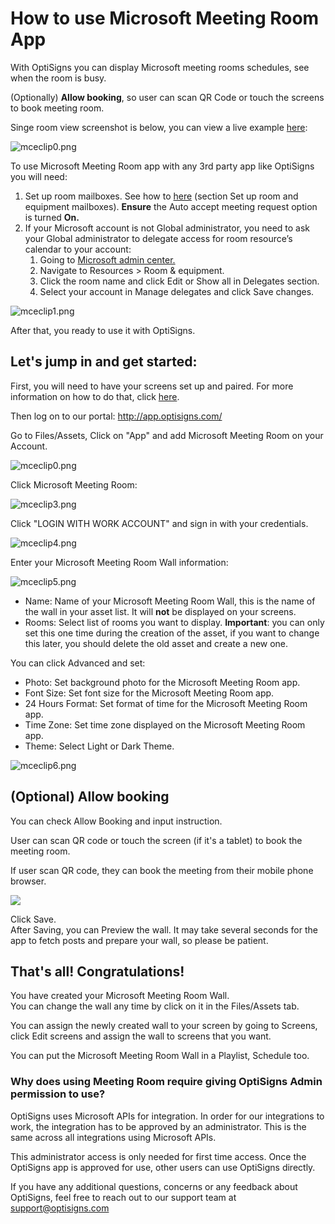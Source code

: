# How to use Microsoft Meeting Room App

With OptiSigns you can display Microsoft meeting rooms schedules, see when the room is busy.

(Optionally) **Allow booking**, so user can scan QR Code or touch the screens to book meeting room.

Singe room view screenshot is below, you can view a live example [here](https://social-player.optisigns.com/meeting-calendar/?asset_id=oRuJf4DS9Ng6vSZ57):

![mceclip0.png](https://support.optisigns.com/hc/article_attachments/4406259553939)

To use Microsoft Meeting Room app with any 3rd party app like OptiSigns you will need:

1. Set up room mailboxes. See how to [here](https://docs.microsoft.com/en-us/microsoft-365/admin/manage/room-and-equipment-mailboxes?view=o365-worldwide) (section Set up room and equipment mailboxes). **Ensure** the Auto accept meeting request option is turned **On.**
2. If your Microsoft account is not Global administrator, you need to ask your Global administrator to delegate access for room resource’s calendar to your account:
   1. Going to [Microsoft admin center.](https://admin.microsoft.com/adminportal)
   2. Navigate to Resources > Room & equipment.
   3. Click the room name and click Edit or Show all in Delegates section.
   4. Select your account in Manage delegates and click Save changes.

![mceclip1.png](https://support.optisigns.com/hc/article_attachments/4406214340499)

After that, you ready to use it with OptiSigns.

## **Let's jump in and get started:**

First, you will need to have your screens set up and paired. For more information on how to do that, click [here](https://www.optisigns.com/blog/how-to-set-up-digital-signs-with-optisigns-and-amazon-fire-tv).

Then log on to our portal: <http://app.optisigns.com/>

Go to Files/Assets, Click on "App" and add Microsoft Meeting Room on your Account.

![mceclip0.png](https://support.optisigns.com/hc/article_attachments/23091490269587)

Click Microsoft Meeting Room:

![mceclip3.png](https://support.optisigns.com/hc/article_attachments/4406208080147)

Click "LOGIN WITH WORK ACCOUNT" and sign in with your credentials.

![mceclip4.png](https://support.optisigns.com/hc/article_attachments/4406208090515)

Enter your Microsoft Meeting Room Wall information:

![mceclip5.png](https://support.optisigns.com/hc/article_attachments/4406208115603)

* Name: Name of your Microsoft Meeting Room Wall, this is the name of the wall in your asset list. It will **not** be displayed on your screens.
* Rooms: Select list of rooms you want to display. **Important**: you can only set this one time during the creation of the asset, if you want to change this later, you should delete the old asset and create a new one.

You can click Advanced and set:

* Photo: Set background photo for the Microsoft Meeting Room app.
* Font Size: Set font size for the Microsoft Meeting Room app.
* 24 Hours Format: Set format of time for the Microsoft Meeting Room app.
* Time Zone: Set time zone displayed on the Microsoft Meeting Room app.
* Theme: Select Light or Dark Theme.

![mceclip6.png](https://support.optisigns.com/hc/article_attachments/4406214719379)

## **(Optional) Allow booking**

You can check Allow Booking and input instruction.

User can scan QR code or touch the screen (if it's a tablet) to book the meeting room.

If user scan QR code, they can book the meeting from their mobile phone browser.

![](https://support.optisigns.com/hc/article_attachments/23091605543699)

Click Save.  
After Saving, you can Preview the wall. It may take several seconds for the app to fetch posts and prepare your wall, so please be patient.

## **That's all! Congratulations!**

You have created your Microsoft Meeting Room Wall.  
You can change the wall any time by click on it in the Files/Assets tab.

You can assign the newly created wall to your screen by going to Screens, click Edit screens and assign the wall to screens that you want.

You can put the Microsoft Meeting Room Wall in a Playlist, Schedule too.

### Why does using Meeting Room require giving OptiSigns Admin permission to use?

OptiSigns uses Microsoft APIs for integration. In order for our integrations to work, the integration has to be approved by an administrator. This is the same across all integrations using Microsoft APIs.

This administrator access is only needed for first time access. Once the OptiSigns app is approved for use, other users can use OptiSigns directly.

If you have any additional questions, concerns or any feedback about OptiSigns, feel free to reach out to our support team at [support@optisigns.com](mailto:support@optisigns.com)